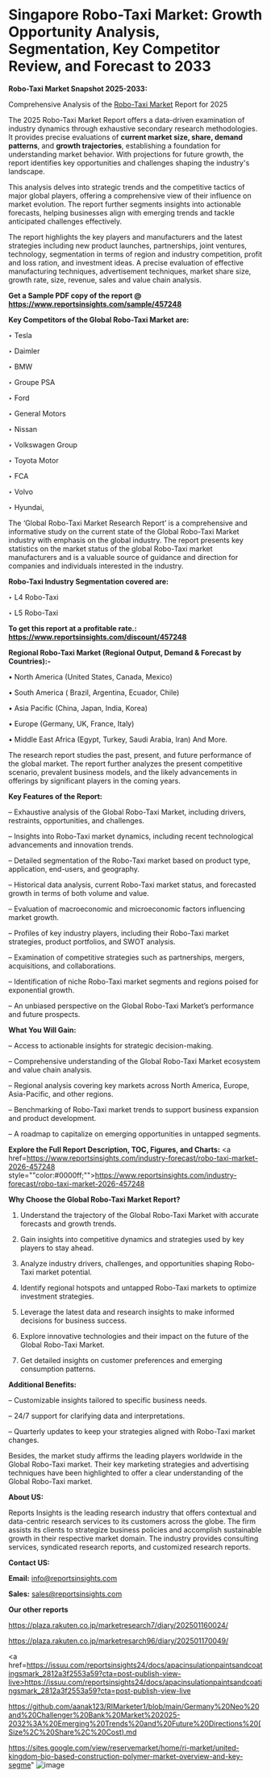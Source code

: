 # Singapore Robo-Taxi Market: Growth Opportunity Analysis, Segmentation, Key Competitor Review, and Forecast to 2033

<strong>Robo-Taxi Market Snapshot 2025-2033:</strong>

Comprehensive Analysis of the <a href=https://www.reportsinsights.com/sample/457248>Robo-Taxi Market</a> Report for 2025

The 2025 Robo-Taxi Market Report offers a data-driven examination of industry dynamics through exhaustive secondary research methodologies. It provides precise evaluations of <strong>current market size, share, demand patterns</strong>, and <strong>growth trajectories</strong>, establishing a foundation for understanding market behavior. With projections for future growth, the report identifies key opportunities and challenges shaping the industry's landscape.

This analysis delves into strategic trends and the competitive tactics of major global players, offering a comprehensive view of their influence on market evolution. The report further segments insights into actionable forecasts, helping businesses align with emerging trends and tackle anticipated challenges effectively.

The report highlights the key players and manufacturers and the latest strategies including new product launches, partnerships, joint ventures, technology, segmentation in terms of region and industry competition, profit and loss ration, and investment ideas. A precise evaluation of effective manufacturing techniques, advertisement techniques, market share size, growth rate, size, revenue, sales and value chain analysis.

<strong>Get a Sample PDF copy of the report @ <a href=https://www.reportsinsights.com/sample/457248 style=color:#0000ff;>https://www.reportsinsights.com/sample/457248</a></strong>

<strong>Key Competitors of the Global Robo-Taxi Market are:</strong>

‣ Tesla

‣ Daimler

‣ BMW

‣ Groupe PSA

‣ Ford

‣ General Motors

‣ Nissan

‣ Volkswagen Group

‣ Toyota Motor

‣ FCA

‣ Volvo

‣ Hyundai,

The ‘Global Robo-Taxi Market Research Report’ is a comprehensive and informative study on the current state of the Global Robo-Taxi Market industry with emphasis on the global industry. The report presents key statistics on the market status of the global Robo-Taxi market manufacturers and is a valuable source of guidance and direction for companies and individuals interested in the industry.

<strong>Robo-Taxi Industry Segmentation covered are:</strong>

‣ L4 Robo-Taxi

‣ L5 Robo-Taxi

<strong>To get this report at a profitable rate.: <a href=https://www.reportsinsights.com/discount/457248 style=color:#0000ff;>https://www.reportsinsights.com/discount/457248</a></strong>

<strong>Regional Robo-Taxi Market (Regional Output, Demand &amp; Forecast by Countries):-</strong>

• North America (United States, Canada, Mexico)

• South America ( Brazil, Argentina, Ecuador, Chile)

• Asia Pacific (China, Japan, India, Korea)

• Europe (Germany, UK, France, Italy)

• Middle East Africa (Egypt, Turkey, Saudi Arabia, Iran) And More.

The research report studies the past, present, and future performance of the global market. The report further analyzes the present competitive scenario, prevalent business models, and the likely advancements in offerings by significant players in the coming years.

<strong>Key Features of the Report:</strong>

– Exhaustive analysis of the Global Robo-Taxi Market, including drivers, restraints, opportunities, and challenges.

– Insights into Robo-Taxi market dynamics, including recent technological advancements and innovation trends.

– Detailed segmentation of the Robo-Taxi market based on product type, application, end-users, and geography.

– Historical data analysis, current Robo-Taxi market status, and forecasted growth in terms of both volume and value.

– Evaluation of macroeconomic and microeconomic factors influencing market growth.

– Profiles of key industry players, including their Robo-Taxi market strategies, product portfolios, and SWOT analysis.

– Examination of competitive strategies such as partnerships, mergers, acquisitions, and collaborations.

– Identification of niche Robo-Taxi market segments and regions poised for exponential growth.

– An unbiased perspective on the Global Robo-Taxi Market’s performance and future prospects.

<strong>What You Will Gain:</strong>

– Access to actionable insights for strategic decision-making.

– Comprehensive understanding of the Global Robo-Taxi Market ecosystem and value chain analysis.

– Regional analysis covering key markets across North America, Europe, Asia-Pacific, and other regions.

– Benchmarking of Robo-Taxi market trends to support business expansion and product development.

– A roadmap to capitalize on emerging opportunities in untapped segments.

<strong>Explore the Full Report Description, TOC, Figures, and Charts:</strong>
<a href=https://www.reportsinsights.com/industry-forecast/robo-taxi-market-2026-457248 style=""color:#0000ff;"">https://www.reportsinsights.com/industry-forecast/robo-taxi-market-2026-457248</a>

<strong>Why Choose the Global Robo-Taxi Market Report?</strong>

1. Understand the trajectory of the Global Robo-Taxi Market with accurate forecasts and growth trends.

2. Gain insights into competitive dynamics and strategies used by key players to stay ahead.

3. Analyze industry drivers, challenges, and opportunities shaping Robo-Taxi market potential.

4. Identify regional hotspots and untapped Robo-Taxi markets to optimize investment strategies.

5. Leverage the latest data and research insights to make informed decisions for business success.

6. Explore innovative technologies and their impact on the future of the Global Robo-Taxi Market.

7. Get detailed insights on customer preferences and emerging consumption patterns.

<strong>Additional Benefits:</strong>

– Customizable insights tailored to specific business needs.

– 24/7 support for clarifying data and interpretations.

– Quarterly updates to keep your strategies aligned with Robo-Taxi market changes.

Besides, the market study affirms the leading players worldwide in the Global Robo-Taxi market. Their key marketing strategies and advertising techniques have been highlighted to offer a clear understanding of the Global Robo-Taxi market.

<strong><strong>About US</strong>:</strong>

Reports Insights is the leading research industry that offers contextual and data-centric research services to its customers across the globe. The firm assists its clients to strategize business policies and accomplish sustainable growth in their respective market domain. The industry provides consulting services, syndicated research reports, and customized research reports.

<strong>Contact US:</strong>

<p class=><b>Email:</b> <a href=mailto:info@reportsinsights.com>info@reportsinsights.com</a></p>
<p class=><b>Sales:</b> <a href=mailto:sales@reportsinsights.com>sales@reportsinsights.com</a></p>

<strong>Our other reports</strong>

<a href=https://plaza.rakuten.co.jp/marketresearch7/diary/202501160024/>https://plaza.rakuten.co.jp/marketresearch7/diary/202501160024/</a>

<a href=https://plaza.rakuten.co.jp/marketresarch96/diary/202501170049/>https://plaza.rakuten.co.jp/marketresarch96/diary/202501170049/</a>

<a href=https://issuu.com/reportsinsights24/docs/apacinsulationpaintsandcoatingsmark_2812a3f2553a59?cta=post-publish-view-live>https://issuu.com/reportsinsights24/docs/apacinsulationpaintsandcoatingsmark_2812a3f2553a59?cta=post-publish-view-live</a>

<a href=https://github.com/aanak123/RIMarketer1/blob/main/Germany%20Neo%20and%20Challenger%20Bank%20Market%202025-2032%3A%20Emerging%20Trends%20and%20Future%20Directions%20(Size%2C%20Share%2C%20Cost).md>https://github.com/aanak123/RIMarketer1/blob/main/Germany%20Neo%20and%20Challenger%20Bank%20Market%202025-2032%3A%20Emerging%20Trends%20and%20Future%20Directions%20(Size%2C%20Share%2C%20Cost).md</a>

<a href=https://sites.google.com/view/reservemarket/home/ri-market/united-kingdom-bio-based-construction-polymer-market-overview-and-key-segme>https://sites.google.com/view/reservemarket/home/ri-market/united-kingdom-bio-based-construction-polymer-market-overview-and-key-segme</a>"
![image](https://github.com/user-attachments/assets/57039a3f-bf0e-44d7-84f5-6d885f2c19fa)
